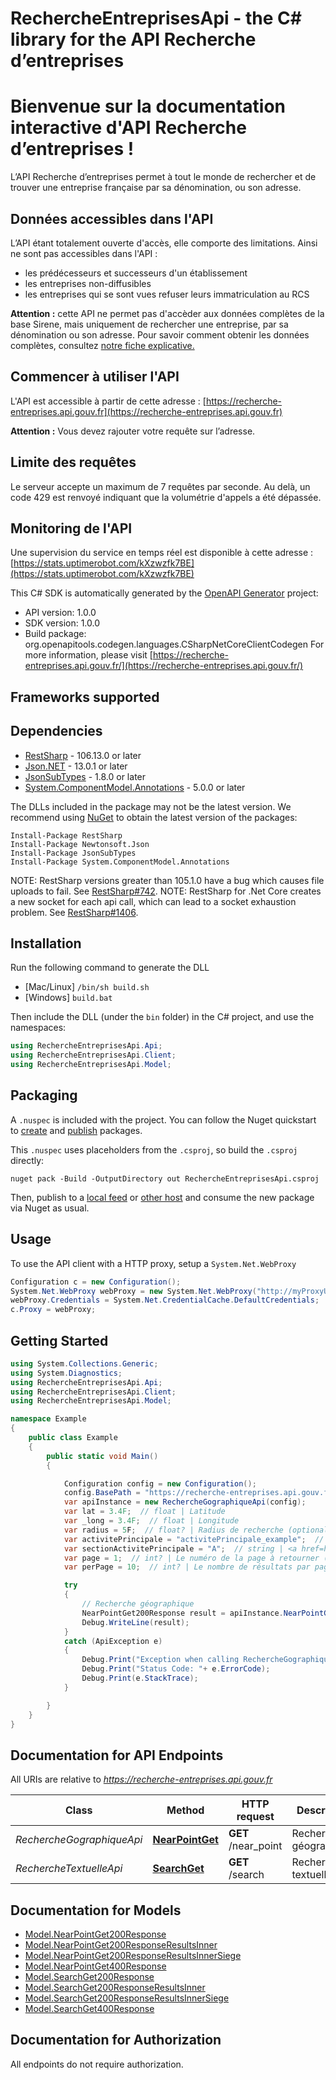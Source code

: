 # RechercheEntreprisesApi - the C# library for the API Recherche d’entreprises

# Bienvenue sur la documentation interactive d'API Recherche d’entreprises !
L’API Recherche d’entreprises permet à tout le monde de rechercher et de trouver  une entreprise française par sa dénomination, ou son adresse.
## Données accessibles dans l'API
L’API étant totalement ouverte d'accès, elle comporte des limitations. Ainsi ne sont pas accessibles dans l'API :
- les prédécesseurs et successeurs d'un établissement
- les entreprises non-diffusibles
- les entreprises qui se sont vues refuser leurs immatriculation au RCS

**Attention :** cette API ne permet pas d'accèder aux données complètes de  la  base Sirene, mais uniquement de rechercher une entreprise, par sa dénomination ou son adresse. Pour savoir comment obtenir les données complètes, consultez [notre fiche explicative.](/guides/quelle-api-sirene)

## Commencer à utiliser l'API
L'API est accessible à partir de cette adresse : [https://recherche-entreprises.api.gouv.fr](https://recherche-entreprises.api.gouv.fr)

**Attention :** Vous devez rajouter votre requête sur l’adresse.
## Limite des requêtes

  Le serveur accepte un maximum de 7 requêtes par seconde. Au delà, un code 429 est renvoyé indiquant que la volumétrie d'appels a été dépassée. 



## Monitoring de l'API
Une supervision du service en temps réel est disponible à cette adresse : [https://stats.uptimerobot.com/kXzwzfk7BE](https://stats.uptimerobot.com/kXzwzfk7BE)


This C# SDK is automatically generated by the [OpenAPI Generator](https://openapi-generator.tech) project:

- API version: 1.0.0
- SDK version: 1.0.0
- Build package: org.openapitools.codegen.languages.CSharpNetCoreClientCodegen
    For more information, please visit [https://recherche-entreprises.api.gouv.fr/](https://recherche-entreprises.api.gouv.fr/)

<a name="frameworks-supported"></a>
## Frameworks supported

<a name="dependencies"></a>
## Dependencies

- [RestSharp](https://www.nuget.org/packages/RestSharp) - 106.13.0 or later
- [Json.NET](https://www.nuget.org/packages/Newtonsoft.Json/) - 13.0.1 or later
- [JsonSubTypes](https://www.nuget.org/packages/JsonSubTypes/) - 1.8.0 or later
- [System.ComponentModel.Annotations](https://www.nuget.org/packages/System.ComponentModel.Annotations) - 5.0.0 or later

The DLLs included in the package may not be the latest version. We recommend using [NuGet](https://docs.nuget.org/consume/installing-nuget) to obtain the latest version of the packages:
```
Install-Package RestSharp
Install-Package Newtonsoft.Json
Install-Package JsonSubTypes
Install-Package System.ComponentModel.Annotations
```

NOTE: RestSharp versions greater than 105.1.0 have a bug which causes file uploads to fail. See [RestSharp#742](https://github.com/restsharp/RestSharp/issues/742).
NOTE: RestSharp for .Net Core creates a new socket for each api call, which can lead to a socket exhaustion problem. See [RestSharp#1406](https://github.com/restsharp/RestSharp/issues/1406).

<a name="installation"></a>
## Installation
Run the following command to generate the DLL
- [Mac/Linux] `/bin/sh build.sh`
- [Windows] `build.bat`

Then include the DLL (under the `bin` folder) in the C# project, and use the namespaces:
```csharp
using RechercheEntreprisesApi.Api;
using RechercheEntreprisesApi.Client;
using RechercheEntreprisesApi.Model;
```
<a name="packaging"></a>
## Packaging

A `.nuspec` is included with the project. You can follow the Nuget quickstart to [create](https://docs.microsoft.com/en-us/nuget/quickstart/create-and-publish-a-package#create-the-package) and [publish](https://docs.microsoft.com/en-us/nuget/quickstart/create-and-publish-a-package#publish-the-package) packages.

This `.nuspec` uses placeholders from the `.csproj`, so build the `.csproj` directly:

```
nuget pack -Build -OutputDirectory out RechercheEntreprisesApi.csproj
```

Then, publish to a [local feed](https://docs.microsoft.com/en-us/nuget/hosting-packages/local-feeds) or [other host](https://docs.microsoft.com/en-us/nuget/hosting-packages/overview) and consume the new package via Nuget as usual.

<a name="usage"></a>
## Usage

To use the API client with a HTTP proxy, setup a `System.Net.WebProxy`
```csharp
Configuration c = new Configuration();
System.Net.WebProxy webProxy = new System.Net.WebProxy("http://myProxyUrl:80/");
webProxy.Credentials = System.Net.CredentialCache.DefaultCredentials;
c.Proxy = webProxy;
```

<a name="getting-started"></a>
## Getting Started

```csharp
using System.Collections.Generic;
using System.Diagnostics;
using RechercheEntreprisesApi.Api;
using RechercheEntreprisesApi.Client;
using RechercheEntreprisesApi.Model;

namespace Example
{
    public class Example
    {
        public static void Main()
        {

            Configuration config = new Configuration();
            config.BasePath = "https://recherche-entreprises.api.gouv.fr";
            var apiInstance = new RechercheGographiqueApi(config);
            var lat = 3.4F;  // float | Latitude
            var _long = 3.4F;  // float | Longitude
            var radius = 5F;  // float? | Radius de recherche (optional)  (default to 5F)
            var activitePrincipale = "activitePrincipale_example";  // string | <a href=https://www.sirene.fr/sirene/public/variable/apet700-rev2>Le code NAF ou code APE, un code d'activité suivant la nomenclature de l'INSEE</a> (optional) 
            var sectionActivitePrincipale = "A";  // string | <a href=https://www.insee.fr/fr/information/2120875>Section de  l'activité principale :</a>   * `A` - Agriculture, sylviculture et pêche   * `B` - Industries extractives   * `C` - Industrie manufacturière   * `D` - Production et distribution d'électricité, de gaz, de vapeur et d'air conditionné   * `E` - Production et distribution d'eau ; assainissement, gestion des déchets et dépollution   * `F` -  Construction   * `G` -  Commerce ; réparation d'automobiles et de motocycles   * `H` -  Transports et entreposage   * `I` -  Hébergement et restauration   * `J` -  Information et communication   * `K` -  Activités financières et d'assurance   * `L` -  Activités immobilières   * `M` -  Activités spécialisées, scientifiques et techniques   * `N` -  Activités de services administratifs et de soutien   * `O` -  Administration publique   * `P` -  Enseignement   * `Q` -  Santé humaine et action sociale   * `R` -  Arts, spectacles et activités récréatives   * `S` -  Autres activités de services   * `T` -  Activités des ménages en tant qu'employeurs ; activités indifférenciées des ménages en tant que producteurs de biens et services pour usage propre   * `U` -  Activités extra-territoriales  (optional) 
            var page = 1;  // int? | Le numéro de la page à retourner (optional)  (default to 1)
            var perPage = 10;  // int? | Le nombre de résultats par page (optional)  (default to 10)

            try
            {
                // Recherche géographique
                NearPointGet200Response result = apiInstance.NearPointGet(lat, _long, radius, activitePrincipale, sectionActivitePrincipale, page, perPage);
                Debug.WriteLine(result);
            }
            catch (ApiException e)
            {
                Debug.Print("Exception when calling RechercheGographiqueApi.NearPointGet: " + e.Message );
                Debug.Print("Status Code: "+ e.ErrorCode);
                Debug.Print(e.StackTrace);
            }

        }
    }
}
```

<a name="documentation-for-api-endpoints"></a>
## Documentation for API Endpoints

All URIs are relative to *https://recherche-entreprises.api.gouv.fr*

Class | Method | HTTP request | Description
------------ | ------------- | ------------- | -------------
*RechercheGographiqueApi* | [**NearPointGet**](docs/RechercheGographiqueApi.md#nearpointget) | **GET** /near_point | Recherche géographique
*RechercheTextuelleApi* | [**SearchGet**](docs/RechercheTextuelleApi.md#searchget) | **GET** /search | Recherche textuelle


<a name="documentation-for-models"></a>
## Documentation for Models

 - [Model.NearPointGet200Response](docs/NearPointGet200Response.md)
 - [Model.NearPointGet200ResponseResultsInner](docs/NearPointGet200ResponseResultsInner.md)
 - [Model.NearPointGet200ResponseResultsInnerSiege](docs/NearPointGet200ResponseResultsInnerSiege.md)
 - [Model.NearPointGet400Response](docs/NearPointGet400Response.md)
 - [Model.SearchGet200Response](docs/SearchGet200Response.md)
 - [Model.SearchGet200ResponseResultsInner](docs/SearchGet200ResponseResultsInner.md)
 - [Model.SearchGet200ResponseResultsInnerSiege](docs/SearchGet200ResponseResultsInnerSiege.md)
 - [Model.SearchGet400Response](docs/SearchGet400Response.md)


<a name="documentation-for-authorization"></a>
## Documentation for Authorization

All endpoints do not require authorization.

